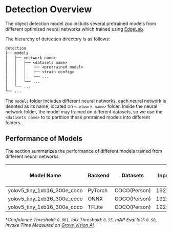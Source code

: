 # Detection Overview

The object detection model zoo includs several pretrained models from different optimized neural networks which trained using [EdgeLab](https://github.com/Seeed-Studio/EdgeLab).

The hierarchy of detection directory is as follows:

```txt
detection
├── models
│   ├── <network name>
│   │   ├── <datasets name>
│   │   │   ├── <pretrained model>
│   │   │   ├── <train config>
│   │   │   └── ...
│   │   └── ...
│   └── ...
└── ...
```

The `models` folder includes different neural networks, each neural network is denoted as its name, located on `<network name>` folder. Inside the neural network folder, the model may trained on different datasets, so we use the `<datasets name>` to to partition these pretrained models into different folders.

## Performance of Models

The section summarizes the performance of different models trained from different neural networks.

| Model Name | Backend | Datasets | Input Size | Precision | mAP* | FLOPs (M) | Parameters (M) | Invoking RAM (KiB) | Invoke Time* (ms) | Link |
|--|--|--|--|--|--|--|--|--|--|--|
| yolov5_tiny_1xb16_300e_coco | PyTorch | COCO(Person) | 192x192x3 | float32 | 45.8% | 90.56 | 0.67 | - | - | [Download(Seeed)]() |
| yolov5_tiny_1xb16_300e_coco | ONNX | COCO(Person) | 192x192x3 | float32 | 45.8% | - | 0.66 | - | - | [Download(GitHub)](https://github.com/Seeed-Studio/edgelab-model-zoo/raw/dev/detection/models/yolov5/COCO(Person)/yolov5_tiny_1xb16_300e_coco_sha1_cdb8b099a610d01b6e54715a76ef9757a2f86ffb.onnx) |
| yolov5_tiny_1xb16_300e_coco | TFLite | COCO(Person) | 192x192x3 | int8 | 25.4% | - | - | 352.48 | 893.62 | [Download(GitHub)](https://github.com/Seeed-Studio/edgelab-model-zoo/raw/dev/detection/models/yolov5/COCO(Person)/yolov5_tiny_1xb16_300e_coco_int8_sha1_470cfb358b30c5aa97def1a5fdf178312f0d07c9.tflite) |

\**Confidence Threshold: `0.001`, IoU Threshold: `0.55`, mAP Eval IoU: `0.50`, Invoke Time Measured on [Grove Vision AI](https://wiki.seeedstudio.com/Grove-Vision-AI-Module/).*

